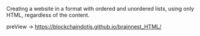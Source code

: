 Creating a website in a format with ordered and unordered lists, using only HTML, regardless of the content.

preView -> https://blockchaindotjs.github.io/brainnest_HTML/
